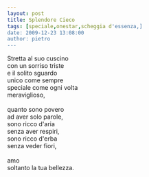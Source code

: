 ```yaml
---
layout: post
title: Splendore Cieco
tags: [speciale,onestar,scheggia d'essenza,]
date: 2009-12-23 13:08:00
author: pietro
---
```

Stretta al suo cuscino<br/>con un sorriso triste<br/>e il solito sguardo<br/>unico come sempre<br/>speciale come ogni volta<br/>meraviglioso,<br/><br/>quanto sono povero<br/>ad aver solo parole,<br/>sono ricco d'aria<br/>senza aver respiri,<br/>sono ricco d'erba<br/>senza veder fiori,<br/><br/>amo<br/>soltanto la tua bellezza.
